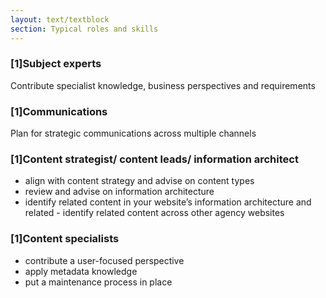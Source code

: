 ```yaml
---
layout: text/textblock
section: Typical roles and skills
---
```


### [1]Subject experts
Contribute specialist knowledge, business perspectives and requirements

### [1]Communications
Plan for strategic communications across multiple channels

### [1]Content strategist/ content leads/ information architect
- align with content strategy and advise on content types
- review and advise on information architecture
- identify related content in your website’s information architecture and related - identify related content across other agency websites

### [1]Content specialists
- contribute a user-focused perspective
- apply metadata knowledge
- put a maintenance process in place

